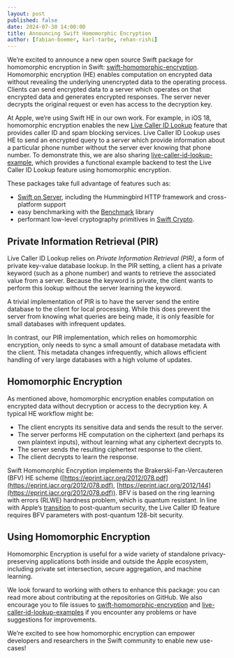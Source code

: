 ```yaml
---
layout: post
published: false
date: 2024-07-30 14:00:00
title: Announcing Swift Homomorphic Encryption
author: [fabian-boemer, karl-tarbe, rehan-rishi]
---
```


We’re excited to announce a new open source Swift package for homomorphic encryption in Swift: [swift-homomorphic-encryption](https://github.com/apple/swift-homomorphic-encryption).
Homomorphic encryption (HE) enables computation on encrypted data without revealing the underlying unencrypted data to the operating process.
Clients can send encrypted data to a server which operates on that encrypted data and generates encrypted responses.
The server never decrypts the original request or even has access to the decryption key.

At Apple, we’re using Swift HE in our own work.
For example, in iOS 18, homomorphic encryption enables the new [Live Caller ID Lookup](https://developer.apple.com/documentation/sms_and_call_reporting/getting_up-to-date_calling_and_blocking_information_for_your_app) feature that provides caller ID and spam blocking services.
Live Caller ID Lookup uses HE to send an encrypted query to a server which provide information about a particular phone number without the server ever knowing that phone number.
To demonstrate this, we are also sharing [live-caller-id-lookup-example](https://github.com/apple/live-caller-id-lookup-example), which provides a functional example backend to test the Live Caller ID Lookup feature using homomorphic encryption.

These packages take full advantage of features such as:
* [Swift on Server](https://www.swift.org/documentation/server/), including the Hummingbird HTTP framework and cross-platform support
* easy benchmarking with the [Benchmark](https://github.com/ordo-one/package-benchmark) library
* performant low-level cryptography primitives in [Swift Crypto](https://github.com/apple/swift-crypto).

## Private Information Retrieval (PIR)
Live Caller ID Lookup relies on *Private Information Retrieval (PIR)*, a form of private key-value database lookup.
In the PIR setting, a client has a private keyword (such as a phone number) and wants to retrieve the associated value from a server.
Because the keyword is private, the client wants to perform this lookup without the server learning the keyword.

A trivial implementation of PIR is to have the server send the entire database to the client for local processing.
While this does prevent the server from knowing what queries are being made, it is only feasible for small databases with infrequent updates.

In contrast, our PIR implementation, which relies on homomorphic encryption, only needs to sync a small amount of database metadata with the client.
This metadata changes infrequently, which allows efficient handling of very large databases with a high volume of updates.

## Homomorphic Encryption
As mentioned above, homomorphic encryption enables computation on encrypted data without decryption or access to the decryption key.
A typical HE workflow might be:
* The client encrypts its sensitive data and sends the result to the server.
* The server performs HE computation on the ciphertext (and perhaps its own plaintext inputs), without learning what any ciphertext decrypts to.
* The server sends the resulting ciphertext response to the client.
* The client decrypts to learn the response.

Swift Homomorphic Encryption implements the Brakerski-Fan-Vercauteren (BFV) HE scheme ([https://eprint.iacr.org/2012/078.pdf](https://eprint.iacr.org/2012/078.pdf), [https://eprint.iacr.org/2012/144](https://eprint.iacr.org/2012/078.pdf)).
BFV is based on the ring learning with errors (RLWE) hardness problem, which is quantum resistant.
In line with Apple’s [transition](https://security.apple.com/blog/imessage-pq3/) to post-quantum security, the Live Caller ID feature requires BFV parameters with post-quantum 128-bit security.

## Using Homomorphic Encryption
Homomorphic Encryption is useful for a wide variety of standalone privacy-preserving applications both inside and outside the Apple ecosystem, including private set intersection, secure aggregation, and machine learning.

We look forward to working with others to enhance this package: you can read more about contributing at the repositories on GitHub.
We also encourage you to file issues to [swift-homomorphic-encryption](https://github.com/apple/swift-homomorphic-encryption/issues) and [live-caller-id-lookup-examples](https://github.com/apple/live-caller-id-lookup-example/issues) if you encounter any problems or have suggestions for improvements.

We’re excited to see how homomorphic encryption can empower developers and researchers in the Swift community to enable new use-cases!
